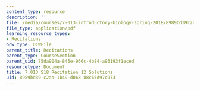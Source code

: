 ```yaml
---
content_type: resource
description: ''
file: /media/courses/7-013-introductory-biology-spring-2018/8989bd39c2aa1b49d06888c65d97c973_MIT7_013s18R12S.pdf
file_type: application/pdf
learning_resource_types:
- Recitations
ocw_type: OCWFile
parent_title: Recitations
parent_type: CourseSection
parent_uid: 75da904a-845e-966c-4b84-a93193f1eced
resourcetype: Document
title: 7.013 S18 Recitation 12 Solutions
uid: 8989bd39-c2aa-1b49-d068-88c65d97c973
---
```

